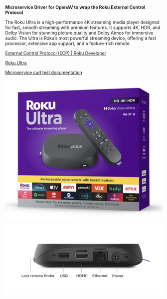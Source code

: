 
**Microservice Driver for OpenAV to wrap the Roku External Control Protocol**

The Roku Ultra is a high-performance 4K streaming media player designed for fast, smooth streaming with premium features. It supports 4K, HDR, and Dolby Vision for stunning picture quality and Dolby Atmos for immersive audio. The Ultra is Roku’s most powerful streaming device, offering a fast processor, extensive app support, and a feature-rich remote.

[External Control Protocol (ECP) | Roku Developer](https://developer.roku.com/docs/developer-program/dev-tools/external-control-api.md)

[Roku Ultra](https://www.roku.com/products/players/roku-ultra)

[Microservice curl test documentation](https://github.com/Dartmouth-OpenAV/documentation/blob/main/curl_test_readme.md)

![](https://github.com/Dartmouth-OpenAV/microservice-roku/blob/main/box.png)

![](https://github.com/Dartmouth-OpenAV/microservice-roku/blob/main/rear.png)
